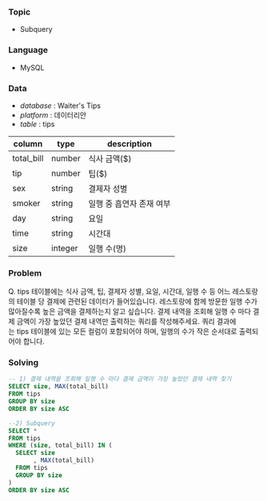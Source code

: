 ### Topic
- Subquery
  
### Language
- MySQL

### Data
- *database* : Waiter's Tips
- *platform* : 데이터리안
- *table* : tips

|column|type|description|  
|---|---|---|
|total_bill|number|식사 금액($)|
|tip|number|팁($)|
|sex|string|결제자 성별|
|smoker|string|일행 중 흡연자 존재 여부|
|day|string|요일|
|time|string|시간대|
|size|integer|일행 수(명)|




### Problem 
Q. tips 테이블에는 식사 금액, 팁, 결제자 성별, 요일, 시간대, 일행 수 등 어느 레스토랑의 테이블 당 결제에 관련된 데이터가 들어있습니다. 레스토랑에 함께 방문한 일행 수가 많아질수록 높은 금액을 결제하는지 알고 싶습니다. 결제 내역을 조회해 일행 수 마다 결제 금액이 가장 높았던 결제 내역만 출력하는 쿼리를 작성해주세요. 쿼리 결과에는 tips 테이블에 있는 모든 컬럼이 포함되어야 하며, 일행의 수가 작은 순서대로 출력되어야 합니다.

### Solving
```sql
-- 1) 결제 내역을 조회해 일행 수 마다 결제 금액이 가장 높았던 결제 내역 찾기
SELECT size, MAX(total_bill)
FROM tips
GROUP BY size
ORDER BY size ASC

--2) Subquery
SELECT *
FROM tips
WHERE (size, total_bill) IN (
  SELECT size
       , MAX(total_bill)
  FROM tips
  GROUP BY size 
)
ORDER BY size ASC 
```
